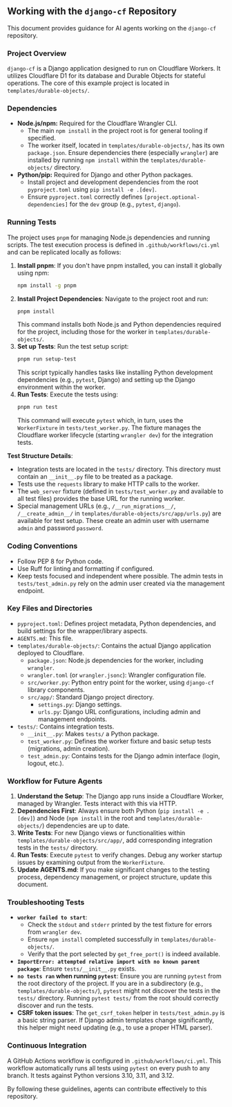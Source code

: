 ## Working with the `django-cf` Repository

This document provides guidance for AI agents working on the `django-cf` repository.

### Project Overview

`django-cf` is a Django application designed to run on Cloudflare Workers. It utilizes Cloudflare D1 for its database and Durable Objects for stateful operations. The core of this example project is located in `templates/durable-objects/`.

### Dependencies

*   **Node.js/npm:** Required for the Cloudflare Wrangler CLI.
    *   The main `npm install` in the project root is for general tooling if specified.
    *   The worker itself, located in `templates/durable-objects/`, has its own `package.json`. Ensure dependencies there (especially `wrangler`) are installed by running `npm install` within the `templates/durable-objects/` directory.
*   **Python/pip:** Required for Django and other Python packages.
    *   Install project and development dependencies from the root `pyproject.toml` using `pip install -e .[dev]`.
    *   Ensure `pyproject.toml` correctly defines `[project.optional-dependencies]` for the `dev` group (e.g., `pytest`, `django`).

### Running Tests

The project uses `pnpm` for managing Node.js dependencies and running scripts. The test execution process is defined in `.github/workflows/ci.yml` and can be replicated locally as follows:

1.  **Install pnpm**: If you don't have pnpm installed, you can install it globally using npm:
    ```bash
    npm install -g pnpm
    ```
2.  **Install Project Dependencies**: Navigate to the project root and run:
    ```bash
    pnpm install
    ```
    This command installs both Node.js and Python dependencies required for the project, including those for the worker in `templates/durable-objects/`.
3.  **Set up Tests**: Run the test setup script:
    ```bash
    pnpm run setup-test
    ```
    This script typically handles tasks like installing Python development dependencies (e.g., `pytest`, Django) and setting up the Django environment within the worker.
4.  **Run Tests**: Execute the tests using:
    ```bash
    pnpm run test
    ```
    This command will execute `pytest` which, in turn, uses the `WorkerFixture` in `tests/test_worker.py`. The fixture manages the Cloudflare worker lifecycle (starting `wrangler dev`) for the integration tests.

**Test Structure Details**:
*   Integration tests are located in the `tests/` directory. This directory must contain an `__init__.py` file to be treated as a package.
*   Tests use the `requests` library to make HTTP calls to the worker.
*   The `web_server` fixture (defined in `tests/test_worker.py` and available to all test files) provides the base URL for the running worker.
*   Special management URLs (e.g., `/__run_migrations__/`, `/__create_admin__/` in `templates/durable-objects/src/app/urls.py`) are available for test setup. These create an admin user with username `admin` and password `password`.

### Coding Conventions

*   Follow PEP 8 for Python code.
*   Use Ruff for linting and formatting if configured.
*   Keep tests focused and independent where possible. The admin tests in `tests/test_admin.py` rely on the admin user created via the management endpoint.

### Key Files and Directories

*   `pyproject.toml`: Defines project metadata, Python dependencies, and build settings for the wrapper/library aspects.
*   `AGENTS.md`: This file.
*   `templates/durable-objects/`: Contains the actual Django application deployed to Cloudflare.
    *   `package.json`: Node.js dependencies for the worker, including `wrangler`.
    *   `wrangler.toml` (or `wrangler.jsonc`): Wrangler configuration file.
    *   `src/worker.py`: Python entry point for the worker, using `django-cf` library components.
    *   `src/app/`: Standard Django project directory.
        *   `settings.py`: Django settings.
        *   `urls.py`: Django URL configurations, including admin and management endpoints.
*   `tests/`: Contains integration tests.
    *   `__init__.py`: Makes `tests/` a Python package.
    *   `test_worker.py`: Defines the worker fixture and basic setup tests (migrations, admin creation).
    *   `test_admin.py`: Contains tests for the Django admin interface (login, logout, etc.).

### Workflow for Future Agents

1.  **Understand the Setup**: The Django app runs inside a Cloudflare Worker, managed by Wrangler. Tests interact with this via HTTP.
2.  **Dependencies First**: Always ensure both Python (`pip install -e .[dev]`) and Node (`npm install` in the root and `templates/durable-objects/`) dependencies are up to date.
3.  **Write Tests**: For new Django views or functionalities within `templates/durable-objects/src/app/`, add corresponding integration tests in the `tests/` directory.
4.  **Run Tests**: Execute `pytest` to verify changes. Debug any worker startup issues by examining output from the `WorkerFixture`.
5.  **Update AGENTS.md**: If you make significant changes to the testing process, dependency management, or project structure, update this document.

### Troubleshooting Tests

*   **`worker failed to start`**:
    *   Check the `stdout` and `stderr` printed by the test fixture for errors from `wrangler dev`.
    *   Ensure `npm install` completed successfully in `templates/durable-objects/`.
    *   Verify that the port selected by `get_free_port()` is indeed available.
*   **`ImportError: attempted relative import with no known parent package`**: Ensure `tests/__init__.py` exists.
*   **`no tests ran` when running `pytest`**: Ensure you are running `pytest` from the root directory of the project. If you are in a subdirectory (e.g., `templates/durable-objects/`), `pytest` might not discover the tests in the `tests/` directory. Running `pytest tests/` from the root should correctly discover and run the tests.
*   **CSRF token issues**: The `get_csrf_token` helper in `tests/test_admin.py` is a basic string parser. If Django admin templates change significantly, this helper might need updating (e.g., to use a proper HTML parser).

### Continuous Integration

A GitHub Actions workflow is configured in `.github/workflows/ci.yml`. This workflow automatically runs all tests using `pytest` on every push to any branch. It tests against Python versions 3.10, 3.11, and 3.12.

By following these guidelines, agents can contribute effectively to this repository.
